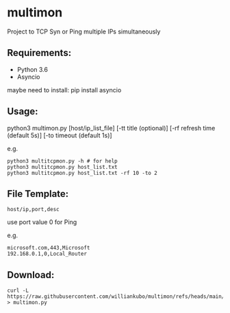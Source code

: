 # multimon

Project to TCP Syn or Ping multiple IPs simultaneously

## Requirements:

- Python 3.6
- Asyncio

maybe need to install: pip install asyncio
 
## Usage:

python3 multimon.py [host/ip_list_file] [-tt title (optional)] [-rf refresh time (default 5s)] [-to timeout (default 1s)]

e.g. 

```text
python3 multitcpmon.py -h # for help
python3 multitcpmon.py host_list.txt
python3 multitcpmon.py host_list.txt -rf 10 -to 2
```

## File Template:

```text
host/ip,port,desc
```
use port value 0 for Ping

e.g.

```text
microsoft.com,443,Microsoft
192.168.0.1,0,Local_Router
```

## Download:

```text
curl -L  https://raw.githubusercontent.com/williankubo/multimon/refs/heads/main/multimon.py > multimon.py
```


